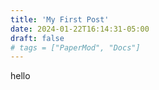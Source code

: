 ```yaml
---
title: 'My First Post'
date: 2024-01-22T16:14:31-05:00
draft: false
# tags = ["PaperMod", "Docs"]
---
```


hello

